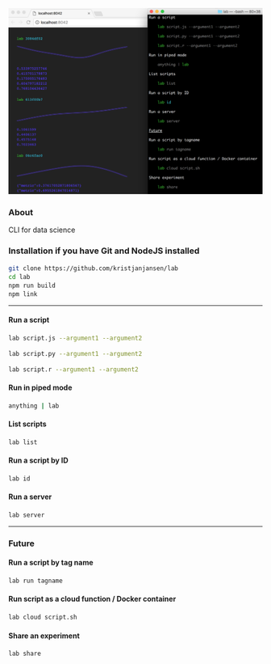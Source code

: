 ![](./screenshot.png)

### About

CLI for data science

### Installation if you have Git and NodeJS installed

```sh
git clone https://github.com/kristjanjansen/lab
cd lab
npm run build
npm link
```
---

#### Run a script

```sh
lab script.js --argument1 --argument2
```

```sh
lab script.py --argument1 --argument2
```

```sh
lab script.r --argument1 --argument2
```

#### Run in piped mode

```sh
anything | lab
```

#### List scripts

```sh
lab list
```

#### Run a script by ID

```sh
lab id
```

#### Run a server

```sh
lab server
```

---

### Future

#### Run a script by tag name

```sh
lab run tagname
```

#### Run script as a cloud function / Docker container

```sh
lab cloud script.sh
```

#### Share an experiment

```sh
lab share
```